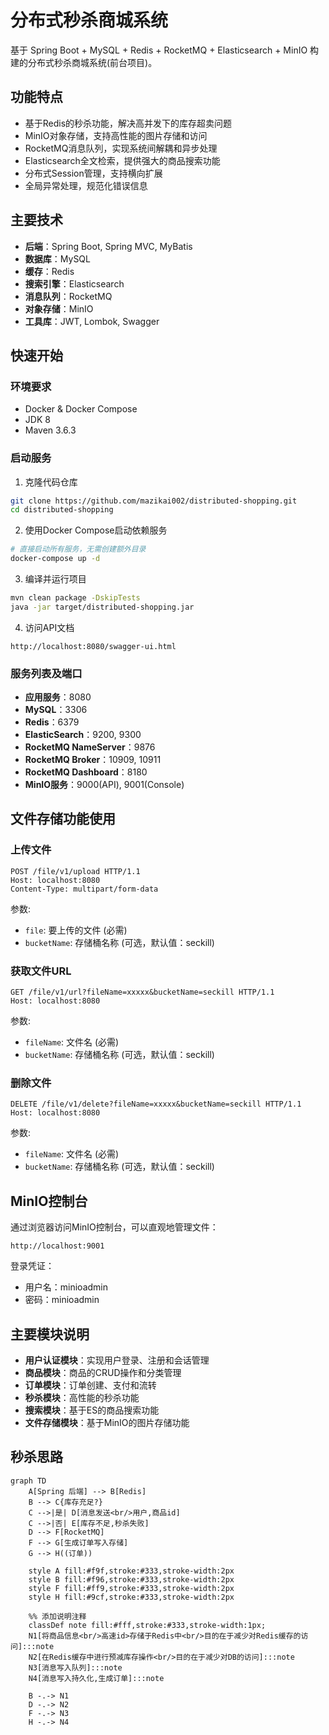 # 分布式秒杀商城系统

基于 Spring Boot + MySQL + Redis + RocketMQ + Elasticsearch + MinIO 构建的分布式秒杀商城系统(前台项目)。

## 功能特点

- 基于Redis的秒杀功能，解决高并发下的库存超卖问题
- MinIO对象存储，支持高性能的图片存储和访问
- RocketMQ消息队列，实现系统间解耦和异步处理
- Elasticsearch全文检索，提供强大的商品搜索功能
- 分布式Session管理，支持横向扩展
- 全局异常处理，规范化错误信息

## 主要技术

- **后端**：Spring Boot, Spring MVC, MyBatis
- **数据库**：MySQL
- **缓存**：Redis
- **搜索引擎**：Elasticsearch
- **消息队列**：RocketMQ
- **对象存储**：MinIO
- **工具库**：JWT, Lombok, Swagger

## 快速开始

### 环境要求

- Docker & Docker Compose
- JDK 8
- Maven 3.6.3

### 启动服务

1. 克隆代码仓库
```bash
git clone https://github.com/mazikai002/distributed-shopping.git
cd distributed-shopping
```

2. 使用Docker Compose启动依赖服务
```bash
# 直接启动所有服务，无需创建额外目录
docker-compose up -d
```

3. 编译并运行项目
```bash
mvn clean package -DskipTests
java -jar target/distributed-shopping.jar
```

4. 访问API文档
```
http://localhost:8080/swagger-ui.html
```

### 服务列表及端口

- **应用服务**：8080
- **MySQL**：3306
- **Redis**：6379
- **ElasticSearch**：9200, 9300
- **RocketMQ NameServer**：9876
- **RocketMQ Broker**：10909, 10911
- **RocketMQ Dashboard**：8180
- **MinIO服务**：9000(API), 9001(Console)

## 文件存储功能使用

### 上传文件

```http
POST /file/v1/upload HTTP/1.1
Host: localhost:8080
Content-Type: multipart/form-data
```

参数:
- `file`: 要上传的文件 (必需)
- `bucketName`: 存储桶名称 (可选，默认值：seckill)

### 获取文件URL

```http
GET /file/v1/url?fileName=xxxxx&bucketName=seckill HTTP/1.1
Host: localhost:8080
```

参数:
- `fileName`: 文件名 (必需)
- `bucketName`: 存储桶名称 (可选，默认值：seckill)

### 删除文件

```http
DELETE /file/v1/delete?fileName=xxxxx&bucketName=seckill HTTP/1.1
Host: localhost:8080
```

参数:
- `fileName`: 文件名 (必需)
- `bucketName`: 存储桶名称 (可选，默认值：seckill)

## MinIO控制台

通过浏览器访问MinIO控制台，可以直观地管理文件：

```
http://localhost:9001
```

登录凭证：
- 用户名：minioadmin
- 密码：minioadmin

## 主要模块说明

- **用户认证模块**：实现用户登录、注册和会话管理
- **商品模块**：商品的CRUD操作和分类管理
- **订单模块**：订单创建、支付和流转
- **秒杀模块**：高性能的秒杀功能
- **搜索模块**：基于ES的商品搜索功能
- **文件存储模块**：基于MinIO的图片存储功能


## 秒杀思路

```mermaid
graph TD
    A[Spring 后端] --> B[Redis]
    B --> C{库存充足?}
    C -->|是| D[消息发送<br/>用户,商品id]
    C -->|否| E[库存不足,秒杀失败]
    D --> F[RocketMQ]
    F --> G[生成订单写入存储]
    G --> H((订单))
    
    style A fill:#f9f,stroke:#333,stroke-width:2px
    style B fill:#f96,stroke:#333,stroke-width:2px
    style F fill:#ff9,stroke:#333,stroke-width:2px
    style H fill:#9cf,stroke:#333,stroke-width:2px

    %% 添加说明注释
    classDef note fill:#fff,stroke:#333,stroke-width:1px;
    N1[将商品信息<br/>高速id>存储于Redis中<br/>目的在于减少对Redis缓存的访问]:::note
    N2[在Redis缓存中进行预减库存操作<br/>目的在于减少对DB的访问]:::note
    N3[消息写入队列]:::note
    N4[消息写入持久化,生成订单]:::note
    
    B -.-> N1
    D -.-> N2
    F -.-> N3
    H -.-> N4
```
